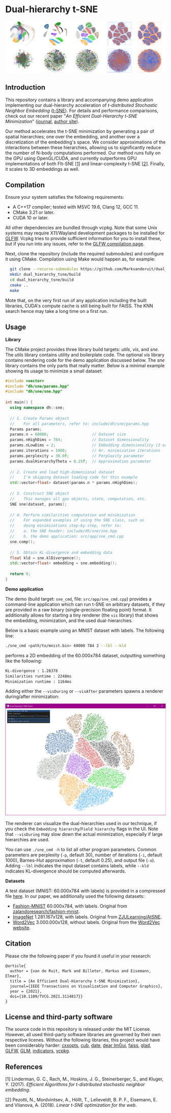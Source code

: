 # Dual-hierarchy t-SNE

![minimization](resources/misc/readme_header.png)

## Introduction

This repository contains a library and accompanying demo application implementing our dual-hierarchy acceleration of *t-distributed Stochastic Neighbor Embedding* ([t-SNE](https://lvdmaaten.github.io/tsne/)). For details and performance comparisons, check out our recent paper "*An Efficient Dual-Hierarchy t-SNE Minimization*" ([journal](https://ieeexplore.ieee.org/abstract/document/9552856), [author site](...)).

Our method accelerates the t-SNE minimization by generating a pair of spatial hierarchies; one over the embedding, and another over a discretization of the embedding's space.
We consider approximations of the interactions between these hierarchies, allowing us to significantly reduce the number of N-body computations performed.
Our method runs fully on the GPU using OpenGL/CUDA, and currently outperforms GPU implementations of both FIt-SNE [[1]](#1) and linear-complexity t-SNE [[2]](#2). Finally, it scales to 3D embeddings as well.

## Compilation
Ensure your system satisfies the following requirements:
* A C++17 compiler; tested with MSVC 19.6, Clang 12, GCC 11.
* CMake 3.21 or later.
* CUDA 10 or later.

All other dependencies are bundled through vcpkg. Note that some Unix systems may require X11/Wayland development packages to be installed for [GLFW](https://www.glfw.org). Vcpkg tries to provide sufficient information for you to install these, but if you run into any issues, refer to the [GLFW compilation page](https://www.glfw.org/docs/3.3/compile.html).

Next, clone the repository (include the required submodules) and configure it using CMake. Compilation using Make would happen as, for example:

```bash
  git clone --recurse-submodules https://github.com/Markvanderuit/dual_hierarchy_tsne
  mkdir dual_hierarchy_tsne/build
  cd dual_hierarchy_tsne/build
  cmake ..
  make
```
Mote that, on the very first run of any application including the built libraries, CUDA's compute cache is still being built for FAISS. The KNN search hence may take a long time on a first run.

## Usage

**Library**

The CMake project provides three library build targets: *utils*, *vis*, and *sne*.
The *utils* library contains utility and boilerplate code.
The optional *vis* library contains rendering code for the demo application discussed below.
The *sne* library contains the only parts that really matter.
Below is a minimal example showing its usage to minimize a small dataset:

```c++
#include <vector>
#include "dh/sne/params.hpp"
#include "dh/sne/sne.hpp"

int main() {
  using namespace dh::sne;

  // 1. Create Params object 
  //    For all parameters, refer to: include/dh/sne/params.hpp
  Params params;
  params.n = 60000;                   // Dataset size
  params.nHighDims = 784;             // Dataset dimensionality
  params.nLowDims = 2;                // Embedding dimensionality (2 or 3)
  params.iterations = 1000;           // Nr. minimization iterations
  params.perplexity = 30.0f;          // Perplexity parameter
  params.dualHierarchyTheta = 0.25f;  // Approximation parameter

  // 2. Create and load high-dimensional dataset
  //    I'm skipping dataset loading code for this example
  std::vector<float> dataset(params.n * params.nHighDims);

  // 3. Construct SNE object
  //    This manages all gpu objects, state, computation, etc.
  SNE sne(dataset, params);

  // 4. Perform similarities computation and minimization
  //    For expanded examples of using the SNE class, such as
  //    doing minimizations step-by-step, refer to:
  //    a. the SNE header: include/dh/sne/sne.hpp
  //    b. the demo application: src/app/sne_cmd.cpp
  sne.comp();

  // 5. Obtain KL-divergence and embedding data
  float kld = sne.klDivergence();
  std::vector<float> embedding = sne.embedding();

  return 0;
}
```

**Demo application**

The demo (build target: `sne_cmd`, file: `src/app/sne_cmd.cpp`) provides a command-line application which can run t-SNE on arbitrary datasets, if they are provided in a raw binary (single-precision floating point) format. It additionally allows for starting a tiny renderer (the `vis` library) that shows the embedding, minimization, and the used dual-hierarchies.

Below is a basic example using an MNIST dataset with labels. The following line:

```bash
./sne_cmd <path/to/mnist.bin> 60000 784 2 --lbl --kld
```
performs a 2D embedding of the 60.000x784 dataset, outputting something like the following:
```bash
KL-divergence : 1.28378
Similarities runtime : 2248ms
Minimization runtime : 1164ms
```
Adding either the `--visDuring` or `--visAfter` parameters spawns a renderer during/after minimization:
 
![minimization](resources/misc/readme_window.png)

The renderer can visualize the dual-hierarchies used in our technique, if you check the `Embedding hierarchy`/`Field hierarchy` flags in the UI. Note that `--visDuring` may slow down the actual minimization, especially if large hierarchies are used.

You can use `./sne_cmd -h` to list all other program parameters. Common parameters are perplexity (`-p`, default 30), number of iterations (`-i`, default 1000), Barnes-Hut approximation (`-t`, default 0.25), and output file (`-o`). Adding `--lbl` indicates the input dataset contains labels, while `--kld` indicates KL-divergence should be computed afterwards.

**Datasets**

A test dataset (MNIST: 60.000x784 with labels) is provided in a compressed file [here](resources/data). In our paper, we additionally used the following datasets:

* [Fashion-MNIST](https://surfdrive.surf.nl/files/index.php/s/ErqzvT1WdIk1tBp) 60.000x784, with labels. Original from [zalandoresearch/fashion-mnist](https://github.com/zalandoresearch/fashion-mnist).
* [ImageNet](https://surfdrive.surf.nl/files/index.php/s/EkjTCi2M6s4Gelo) 1.281.167x128, with labels. Original from [ZJULearning/AtSNE](https://github.com/ZJULearning/AtSNE).
* [Word2Vec](https://surfdrive.surf.nl/files/index.php/s/O1lrFqYq4e1Y80o) 3.000.000x128, without labels. Original from the [Word2Vec website](https://drive.google.com/file/d/0B7XkCwpI5KDYNlNUTTlSS21pQmM/edit?resourcekey=0-wjGZdNAUop6WykTtMip30g).

## Citation
Please cite the following paper if you found it useful in your research:

```
@article{
  author = {van de Ruit, Mark and Billeter, Markus and Eisemann, Elmar},
  title = {An Efficient Dual-Hierarchy t-SNE Minimization},
  journal={IEEE Transactions on Visualization and Computer Graphics}, 
  year = {2021},
  doi={10.1109/TVCG.2021.3114817}}
}
```

## License and third-party software
The source code in this repository is released under the MIT License. However, all used third-party software libraries are governed by their own respective licenes. Without the following libraries, this project would have been considerably harder: 
[cxxopts](https://github.com/jarro2783/cxxopts),
[cub](https://github.com/NVIDIA/cub),
[date](https://github.com/HowardHinnant/date),
[dear ImGui](https://github.com/ocornut/imgui),
[faiss](https://github.com/facebookresearch/faiss),
[glad](https://glad.dav1d.de/),
[GLFW](https://www.glfw.org/),
[GLM](https://glm.g-truc.net/0.9.9/),
[indicators](https://github.com/p-ranav/indicators),
[vcpkg](https://github.com/microsoft/vcpkg).

## References

<a id="1">[1]</a> 
Linderman, G. C., Rach, M., Hoskins, J. G., Steinerberger, S., and Kluger, Y. (2017).
*Efficient Algorithms for t-distributed stochastic neighbor embedding*.


<a id="2">[2]</a> 
Pezotti, N., Mordvintsev, A., Höllt, T., Lelieveldt, B. P. F., Eisemann, E. and Vilanova, A. (2018).
*Linear t-SNE optimization for the web*.